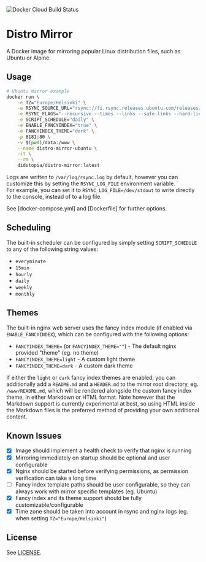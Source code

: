 ![Docker Cloud Build Status](https://img.shields.io/docker/cloud/build/didstopia/distro-mirror?label=Docker%20Hub%20Build&style=for-the-badge)

# Distro Mirror

A Docker image for mirroring popular Linux distribution files, such as Ubuntu or Alpine.

## Usage

```sh
# Ubuntu mirror example
docker run \
    -e TZ="Europe/Helsinki" \
    -e RSYNC_SOURCE_URL="rsync://fi.rsync.releases.ubuntu.com/releases/" \
    -e RSYNC_FLAGS="--recursive --times --links --safe-links --hard-links --stats --delete-after" \
    -e SCRIPT_SCHEDULE="daily" \
    -e ENABLE_FANCYINDEX="true" \
    -e FANCYINDEX_THEME="dark" \
    -p 8181:80 \
    -v $(pwd)/data:/www \
    --name distro-mirror-ubuntu \
    -it \
    --rm \
    didstopia/distro-mirror:latest
```

Logs are written to `/var/log/rsync.log` by default, however you can customize this by setting the `RSYNC_LOG_FILE` environment variable.  
For example, you can set it to `RSYNC_LOG_FILE=/dev/stdout` to write directly to the console, instead of to a log file.

See [docker-compose.yml] and [Dockerfile] for further options.

## Scheduling

The built-in scheduler can be configured by simply setting `SCRIPT_SCHEDULE` to any of the following string values:

- `everyminute`
- `15min`
- `hourly`
- `daily`
- `weekly`
- `monthly`

## Themes

The built-in nginx web server uses the fancy index module (if enabled via `ENABLE_FANCYINDEX`), which can be configured with the following options:

- `FANCYINDEX_THEME=` (or `FANCYINDEX_THEME=""`) - The default nginx provided "theme" (eg. no theme)
- `FANCYINDEX_THEME=light` - A custom light theme
- `FANCYINDEX_THEME=dark` - A custom dark theme

If either the `light` or `dark` fancy index themes are enabled, you can additionally add a `README.md` and a `HEADER.md` to the mirror root directory, eg. `/www/README.md`, which will be rendered alongside the custom fancy index theme, in either Markdown or HTML format. Note however that the Markdown support is currently experimental at best, so using HTML inside the Markdown files is the preferred method of providing your own additional content.

## Known Issues

- [x] Image should implement a health check to verify that nginx is running
- [x] Mirroring immediately on startup should be optional and user configurable
- [x] Nginx should be started before verifying permissions, as permission verification can take a long time
- [ ] Fancy index template paths should be user configurable, so they can always work with mirror specific templates (eg. Ubuntu)
- [x] Fancy index and its theme support should be fully customizable/configurable
- [x] Time zone should be taken into account in rsync and nginx logs (eg. when setting `TZ="Europe/Helsinki"`)

## License

See [LICENSE](LICENSE).
